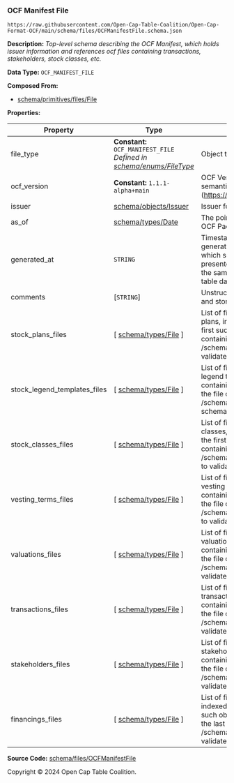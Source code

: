 ### OCF Manifest File

`https://raw.githubusercontent.com/Open-Cap-Table-Coalition/Open-Cap-Format-OCF/main/schema/files/OCFManifestFile.schema.json`

**Description:** _Top-level schema describing the OCF Manifest, which holds issuer information and references ocf files containing transactions, stakeholders, stock classes, etc._

**Data Type:** `OCF_MANIFEST_FILE`

**Composed From:**

- [schema/primitives/files/File](../primitives/files/File.md)

**Properties:**

| Property                     | Type                                                                                             | Description                                                                                                                                                                                                                                              | Required   |
| ---------------------------- | ------------------------------------------------------------------------------------------------ | -------------------------------------------------------------------------------------------------------------------------------------------------------------------------------------------------------------------------------------------------------- | ---------- |
| file_type                    | **Constant:** `OCF_MANIFEST_FILE`</br>_Defined in [schema/enums/FileType](../enums/FileType.md)_ | Object type field                                                                                                                                                                                                                                        | `REQUIRED` |
| ocf_version                  | **Constant:** `1.1.1-alpha+main`                                                                 | OCF Version Identifier -- the current semantic version (https://semver.org/spec/v2.0.0.html)                                                                                                                                                             | `REQUIRED` |
| issuer                       | [schema/objects/Issuer](../objects/Issuer.md)                                                    | Issuer for the cap table                                                                                                                                                                                                                                 | `REQUIRED` |
| as_of                        | [schema/types/Date](../types/Date.md)                                                            | The point-in-time represented by this OCF Package                                                                                                                                                                                                        | `REQUIRED` |
| generated_at                 | `STRING`                                                                                         | Timestamp of when the package was generated. Useful when determining which set of data is most up-to-date, if presented with two packages that have the same `as_of` date, but different cap table data.                                                 | `REQUIRED` |
| comments                     | [`STRING`]                                                                                       | Unstructured text comments related to and stored for the cap table                                                                                                                                                                                       | -          |
| stock_plans_files            | [ [schema/types/File](../types/File.md) ]                                                        | List of files containing lists of issuer stock plans, indexed from the file containing the first such object created to the file containing the last (See separate /schema/files/stock_plans_file schema to validate loaded files)                       | `REQUIRED` |
| stock_legend_templates_files | [ [schema/types/File](../types/File.md) ]                                                        | List of files containing lists of issuer stock legend templates, indexed from the file containing the first such object created to the file containing the last (See separate /schema/files/stock_legend_templates_file schema to validate loaded files) | `REQUIRED` |
| stock_classes_files          | [ [schema/types/File](../types/File.md) ]                                                        | List of files containing lists of issuer stock classes, indexed from the file containing the first such object created to the file containing the last (See separate /schema/files/stock_classes_file schema to validate loaded files)                   | `REQUIRED` |
| vesting_terms_files          | [ [schema/types/File](../types/File.md) ]                                                        | List of files containing lists of issuer vesting terms, indexed from the file containing the first such object created to the file containing the last (See separate /schema/files/vesting_terms_file schema to validate loaded files)                   | `REQUIRED` |
| valuations_files             | [ [schema/types/File](../types/File.md) ]                                                        | List of files containing lists of issuer valuations, indexed from the file containing the first such object created to the file containing the last (See separate /schema/files/valuations_file schema to validate loaded files)                         | `REQUIRED` |
| transactions_files           | [ [schema/types/File](../types/File.md) ]                                                        | List of files containing lists of issuer transactions, indexed from the file containing the first such object created to the file containing the last (See separate /schema/files/transactions_file schema to validate loaded files)                     | `REQUIRED` |
| stakeholders_files           | [ [schema/types/File](../types/File.md) ]                                                        | List of files containing lists of issuer stakeholders, indexed from the file containing the first such object created to the file containing the last (See separate /schema/files/stakeholders_file schema to validate loaded files)                     | `REQUIRED` |
| financings_files             | [ [schema/types/File](../types/File.md) ]                                                        | List of files containing lists of financings, indexed from the file containing the first such object created to the file containing the last (See separate /schema/files/financings_file schema to validate loaded files)                                | -          |

**Source Code:** [schema/files/OCFManifestFile](../../../../schema/files/OCFManifestFile.schema.json)

Copyright © 2024 Open Cap Table Coalition.
